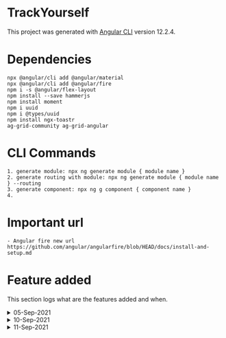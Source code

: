 # TrackYourself

This project was generated with [Angular CLI](https://github.com/angular/angular-cli) version 12.2.4.

# Dependencies
    npx @angular/cli add @angular/material
    npx @angular/cli add @angular/fire
    npm i -s @angular/flex-layout
    npm install --save hammerjs
    npm install moment
    npm i uuid
    npm i @types/uuid
    npm install ngx-toastr
    ag-grid-community ag-grid-angular

    
# CLI Commands
    1. generate module: npx ng generate module { module name }
    2. generate routing with module: npx ng generate module { module name } --routing
    3. generate component: npx ng g component { component name }
    4. 


# Important url
    - Angular fire new url
    https://github.com/angular/angularfire/blob/HEAD/docs/install-and-setup.md


# Feature added 
This section logs what are the features added and when.

<details>
   <summary>05-Sep-2021</summary>
   <ol>
      <li>Created angular project using angular cli</li>
      <li>Created Feature module i.e auth,category with core directory</li>
   </ol>
</details>

<details>
   <summary>10-Sep-2021</summary>
   <ol>
      <li>Category and subcategory module end to end created</li>
      <li>Toast message implemented</p>
      <li>Splitted navigation component i.e header and sidenav to 2 different component and kept in core directory</li>
      <li>Routing corrected and did cusmetic changes</li>
      <li>For login/logout, authstore service modified, need more improvement in future<li>
      <li>dummy logo aded</li>
   </ol>
</details>
<details>
   <summary>11-Sep-2021</summary>
   <ol>
      <li>Proper use of subject variabble when we are creating any or updating any category or subcategory, need more improvement while creating subcategory.</li>
      <li>implemented mat-table to show subcategories under category</li>
      <li>[+] Feature module: CashFlow</li>
      <li>Cash-flow ui desgin: it logs all the cash flow activities like income, expense, saving ..etc and shown all the recent activities in the ag grid table</li>
      <li>[+] Feature module: Dashboard</li>
   </ol>
</details>